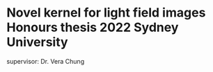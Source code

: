 # Novel kernel for light field images Honours thesis 2022 Sydney University 

supervisor: Dr. Vera Chung
